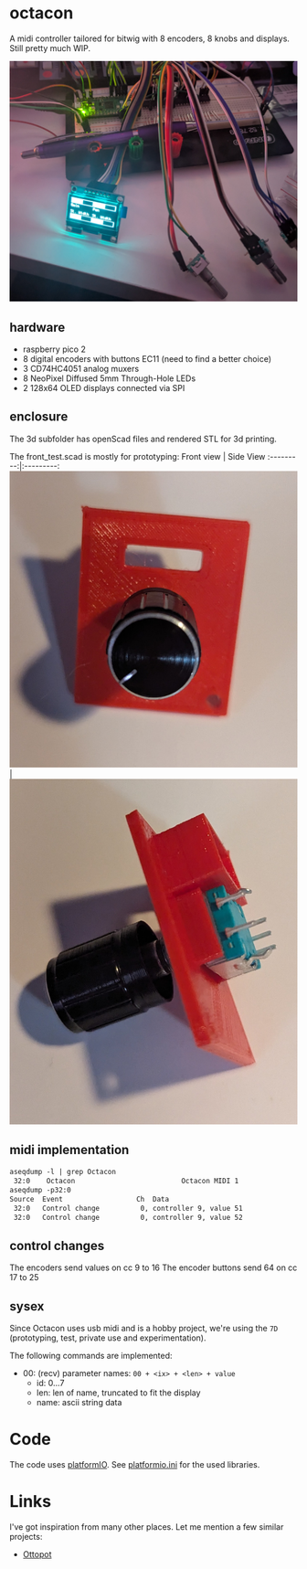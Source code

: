 # octacon
A midi controller tailored for bitwig with 8 encoders, 8 knobs and displays. Still pretty much WIP.

![wip image of the day](/docs/img/20250325.proto_build.jpg)

## hardware

* raspberry pico 2
* 8 digital encoders with buttons EC11 (need to find a better choice)
* 3 CD74HC4051 analog muxers
* 8 NeoPixel Diffused 5mm Through-Hole LEDs
* 2 128x64 OLED displays connected via SPI

## enclosure

The 3d subfolder has openScad files and rendered STL for 3d printing.

The front_test.scad is mostly for prototyping:
Front view | Side View
:---------:|:---------:
![front](/docs/img/20250325.enc_housing_front.jpg) | ![front](/docs/img/20250325.enc_housing_side.jpg)

## midi implementation

```
aseqdump -l | grep Octacon
 32:0    Octacon                          Octacon MIDI 1
aseqdump -p32:0
Source  Event                  Ch  Data
 32:0   Control change          0, controller 9, value 51
 32:0   Control change          0, controller 9, value 52
```

## control changes

The encoders send values on cc 9 to 16
The encoder buttons send 64 on cc 17 to 25

## sysex

Since Octacon uses usb midi and is a hobby project, we're using the `7D` (prototyping, test, private use and experimentation). 

The following commands are implemented:
* 00: (recv) parameter names: `00 + <ix> + <len> + value`
  * id: 0...7
  * len: len of name, truncated to fit the display
  * name: ascii string data

# Code

The code uses [platformIO](https://platformio.org/). See [platformio.ini](platformio.ini) for the used libraries.

# Links

I've got inspiration from many other places. Let me mention a few similar
projects:
* [Ottopot](https://gerotakke.de/ottopot/)
